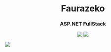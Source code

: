 <h1 align="center">Faurazeko</h1>
<h3 align="center">ASP.NET FullStack</h3>

<div align="center">
	<a href="https://t.me/Faurazeko">
		<img src="https://img.shields.io/badge/Telegram-2CA5E0?style=for-the-badge&logo=telegram&logoColor=white"></img>
	</a>
	<a href="mailto:trozana2@gmail.com">
		<img src="https://img.shields.io/badge/Gmail-D14836?style=for-the-badge&logo=gmail&logoColor=white"></img>
	</a>
</div>

![](https://komarev.com/ghpvc/?username=faurazeko)
